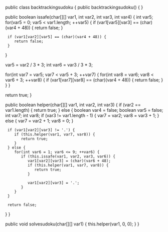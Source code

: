 public class backtrackingsudoku { public backtrackingsudoku() { }

public boolean issafe(char[][] var1, int var2, int var3, int var4) { int var5; for(var5 = 0; var5 < var1.length; ++var5) { if (var1[var5][var3] == (char)(var4 + 48)) { return false; }

     if (var1[var2][var5] == (char)(var4 + 48)) {
        return false;
     }
  }

  var5 = var2 / 3 * 3;
  int var6 = var3 / 3 * 3;

  for(int var7 = var5; var7 < var5 + 3; ++var7) {
     for(int var8 = var6; var8 < var6 + 3; ++var8) {
        if (var1[var7][var8] == (char)(var4 + 48)) {
           return false;
        }
     }
  }

  return true;
}

public boolean helper(char[][] var1, int var2, int var3) { if (var2 == var1.length) { return true; } else { boolean var4 = false; boolean var5 = false; int var7; int var8; if (var3 != var1.length - 1) { var7 = var2; var8 = var3 + 1; } else { var7 = var2 + 1; var8 = 0; }

     if (var1[var2][var3] != '.') {
        if (this.helper(var1, var7, var8)) {
           return true;
        }
     } else {
        for(int var6 = 1; var6 <= 9; ++var6) {
           if (this.issafe(var1, var2, var3, var6)) {
              var1[var2][var3] = (char)(var6 + 48);
              if (this.helper(var1, var7, var8)) {
                 return true;
              }

              var1[var2][var3] = '.';
           }
        }
     }

     return false;
  }
}

public void solvesudoku(char[][] var1) { this.helper(var1, 0, 0); } }
